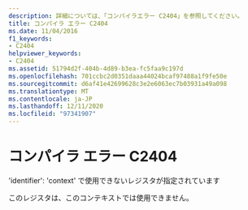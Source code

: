 ```yaml
---
description: 詳細については、「コンパイラエラー C2404」を参照してください。
title: コンパイラ エラー C2404
ms.date: 11/04/2016
f1_keywords:
- C2404
helpviewer_keywords:
- C2404
ms.assetid: 51794d2f-404b-4d89-b3ea-fc5faa9c197d
ms.openlocfilehash: 701ccbc2d0351daaa44024bcaf97488a1f9fe50e
ms.sourcegitcommit: d6af41e42699628c3e2e6063ec7b03931a49a098
ms.translationtype: MT
ms.contentlocale: ja-JP
ms.lasthandoff: 12/11/2020
ms.locfileid: "97341907"
---
```

# <a name="compiler-error-c2404"></a>コンパイラ エラー C2404

'identifier': 'context' で使用できないレジスタが指定されています

このレジスタは、このコンテキストでは使用できません。
